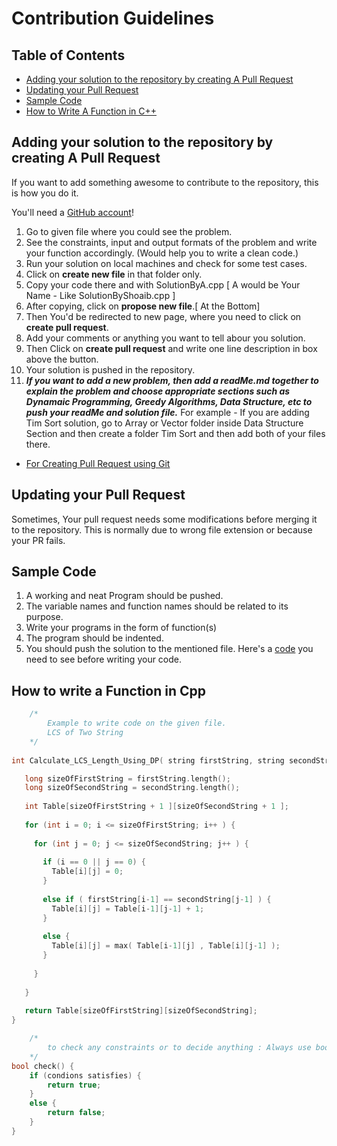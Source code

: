 # Contribution Guidelines

## Table of Contents
- [Adding your solution to the repository by creating A Pull Request](#Adding-your-solution-to-the-repository-by-creating-A-Pull-Request)
- [Updating your Pull Request](#updating-your-pull-request)
- [Sample Code](#Sample-Code)
- [How to Write A Function in C++](#How-to-write-a-Function-in-Cpp)


## Adding your solution to the repository by creating A Pull Request

If you want to add something awesome to contribute to the repository, this is how you do it.

You'll need a [GitHub account](https://github.com/join)!
1. Go to given file where you could see the problem.
2. See the constraints, input and output formats of the problem and write your function accordingly. (Would help you to write a clean code.)
3. Run your solution on local machines and check for some test cases.
4. Click on __create new file__ in that folder only.
5. Copy your code there and with SolutionByA.cpp [ A would be Your Name - Like SolutionByShoaib.cpp ]
6. After copying, click on __propose new file__.[ At the Bottom]
7. Then You'd be redirected to new page, where you need to click on __create pull request__.
8. Add your comments or anything you want to tell abour you solution.
9. Then Click on __create pull request__ and write one line description in box above the button.
10. Your solution is pushed in the repository. 
11. *__If you want to add a new problem, then add a readMe.md together to explain the problem and choose appropriate sections such as Dynamaic Programming, Greedy Algorithms, Data Structure, etc to push your readMe and solution file.__* For example - If you are adding Tim Sort solution, go to Array or Vector folder inside Data Structure Section and then create a folder Tim Sort and then add both of your files there.
- [For Creating Pull Request using Git](./PR_using_Git.md)

## Updating your Pull Request

Sometimes, Your pull request needs some modifications before merging it to the repository. This is normally due to wrong file extension or because your PR fails. 

## Sample Code
1. A working and neat Program should be pushed.
2. The variable names and function names should be related to its purpose.
3. Write your programs in the form of function(s)
4. The program should be indented.
5. You should push the solution to the mentioned file.
Here's a [code](./Sample%20Code) you need to see before writing your code.

## How to write a Function in Cpp

```cpp
    /*
        Example to write code on the given file.
        LCS of Two String
    */
    
int Calculate_LCS_Length_Using_DP( string firstString, string secondString )  { 

   long sizeOfFirstString = firstString.length();
   long sizeOfSecondString = secondString.length();
   
   int Table[sizeOfFirstString + 1 ][sizeOfSecondString + 1 ]; 
   
   for (int i = 0; i <= sizeOfFirstString; i++ ) { 
   
     for (int j = 0; j <= sizeOfSecondString; j++ ) { 
     
       if (i == 0 || j == 0) {
         Table[i][j] = 0; 
       }
       
       else if ( firstString[i-1] == secondString[j-1] ) {
         Table[i][j] = Table[i-1][j-1] + 1;
       }
   
       else {
         Table[i][j] = max( Table[i-1][j] , Table[i][j-1] ); 
       }
       
     } 
     
   } 
   
   return Table[sizeOfFirstString][sizeOfSecondString]; 
}

```


```cpp
    /*
        to check any constraints or to decide anything : Always use bool
    */
bool check() {
    if (condions satisfies) {
        return true;
    }
    else {
        return false;
    }
}
```
